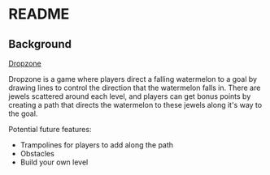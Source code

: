 # README

## Background
[Dropzone](https://nateychau.github.io/dropzone_game/)

Dropzone is a game where players direct a falling watermelon to a goal by drawing lines to control the direction that the watermelon falls in. There are jewels scattered around each level, and players can get bonus points by creating a path that directs the watermelon to these jewels along it's way to the goal.

Potential future features:

- Trampolines for players to add along the path
- Obstacles 
- Build your own level

